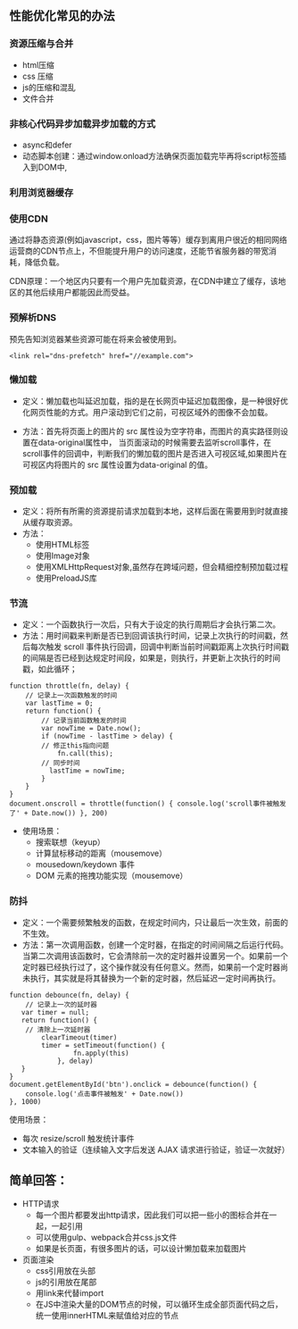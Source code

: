 ##  性能优化常见的办法

### 资源压缩与合并

- html压缩
- css 压缩
- js的压缩和混乱
- 文件合并



### 非核心代码异步加载异步加载的方式

- async和defer
- 动态脚本创建：通过window.onload方法确保页面加载完毕再将script标签插入到DOM中,



### 利用浏览器缓存



### 使用CDN

通过将静态资源(例如javascript，css，图片等等）缓存到离用户很近的相同网络运营商的CDN节点上，不但能提升用户的访问速度，还能节省服务器的带宽消耗，降低负载。

CDN原理：一个地区内只要有一个用户先加载资源，在CDN中建立了缓存，该地区的其他后续用户都能因此而受益。



### 预解析DNS

预先告知浏览器某些资源可能在将来会被使用到。

```
<link rel="dns-prefetch" href="//example.com">
```



### 懒加载

- 定义：懒加载也叫延迟加载，指的是在长网页中延迟加载图像，是一种很好优化网页性能的方式。用户滚动到它们之前，可视区域外的图像不会加载。

- 方法：首先将页面上的图片的 src 属性设为空字符串，而图片的真实路径则设置在data-original属性中，
  当页面滚动的时候需要去监听scroll事件，在scroll事件的回调中，判断我们的懒加载的图片是否进入可视区域,如果图片在可视区内将图片的 src 属性设置为data-original 的值。

  

### 预加载

- 定义：将所有所需的资源提前请求加载到本地，这样后面在需要用到时就直接从缓存取资源。
- 方法：
  - 使用HTML标签
  - 使用Image对象
  - 使用XMLHttpRequest对象,虽然存在跨域问题，但会精细控制预加载过程
  - 使用PreloadJS库



### 节流

- 定义：一个函数执行一次后，只有大于设定的执行周期后才会执行第二次。
- 方法：用时间戳来判断是否已到回调该执行时间，记录上次执行的时间戳，然后每次触发 scroll 事件执行回调，回调中判断当前时间戳距离上次执行时间戳的间隔是否已经到达规定时间段，如果是，则执行，并更新上次执行的时间戳，如此循环；

```
function throttle(fn, delay) {
    // 记录上一次函数触发的时间
    var lastTime = 0;
    return function() {
        // 记录当前函数触发的时间
        var nowTime = Date.now();
        if (nowTime - lastTime > delay) {
        // 修正this指向问题
            fn.call(this);
        // 同步时间
          lastTime = nowTime;
        }
    }
}
document.onscroll = throttle(function() { console.log('scroll事件被触发了' + Date.now()) }, 200)
```

- 使用场景：
  - 搜索联想（keyup）
  - 计算鼠标移动的距离（mousemove）
  - mousedown/keydown 事件
  - DOM 元素的拖拽功能实现（mousemove）



### 防抖

- 定义：一个需要频繁触发的函数，在规定时间内，只让最后一次生效，前面的不生效。
- 方法：第一次调用函数，创建一个定时器，在指定的时间间隔之后运行代码。当第二次调用该函数时，它会清除前一次的定时器并设置另一个。如果前一个定时器已经执行过了，这个操作就没有任何意义。然而，如果前一个定时器尚未执行，其实就是将其替换为一个新的定时器，然后延迟一定时间再执行。

```
function debounce(fn, delay) {
    // 记录上一次的延时器
   var timer = null;
   return function() {
    // 清除上一次延时器
        clearTimeout(timer)
        timer = setTimeout(function() {
                fn.apply(this)
            }, delay)
   }
}
document.getElementById('btn').onclick = debounce(function() {
    console.log('点击事件被触发' + Date.now())
}, 1000)
```

使用场景：

- 每次 resize/scroll 触发统计事件
- 文本输入的验证（连续输入文字后发送 AJAX 请求进行验证，验证一次就好）















## 简单回答：

- HTTP请求
  - 每一个图片都要发出http请求，因此我们可以把一些小的图标合并在一起，一起引用
  - 可以使用gulp、webpack合并css.js文件
  - 如果是长页面，有很多图片的话，可以设计懒加载来加载图片
- 页面渲染
  - css引用放在头部
  - js的引用放在尾部
  - 用link来代替import
  - 在JS中渲染大量的DOM节点的时候，可以循环生成全部页面代码之后，统一使用innerHTML来赋值给对应的节点
